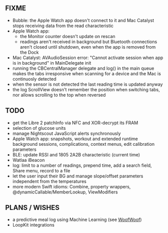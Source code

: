 FIXME
-----

* Bubble: the Apple Watch app doesn't connect to it and Mac Catalyst stops receiving data from the read characteristic
* Apple Watch app:
  - the Monitor counter doesn't update on rescan
  - readings aren't received in background but Bluetooth connections aren't closed until shutdown, even when the app is removed from the Dock
* Mac Catalyst: AVAudioSession error: "Cannot activate session when app is in background" in MainDelegate init
* running the CBCentralManager delegate and log() in the main queue makes the tabs irresponsive when scanning for a device and the Mac is continuosly detected
* when the sensor is not detected the last reading time is updated anyway
* the log ScrollView doesn't remember the position when switching tabs, nor allows scrolling to the top when reversed

TODO
----

* get the Libre 2 patchInfo via NFC and XOR-decrypt its FRAM
* selection of glucose units
* manage Nightscout JavaScript alerts synchronously
* Apple Watch app: snapshots, workout and extended runtime background sessions, complications, context menus, edit calibration parameters
* BLE: update RSSI and 1805 2A2B characteristic (current time)
* Watlaa iBeacon
* log: limit to a number of readings, prepend time, add a search field, Share menu, record to a file
* let the user input their BG and manage slope/offset parameters independent from the temperatures
* more modern Swift idioms: Combine, property wrappers, @dynamicCallable/MemberLookup, ViewModifiers


PLANS / WISHES
---------------

* a predictive meal log using Machine Learning (see [WoofWoof](https://github.com/gshaviv/ninety-two))
* LoopKit integrations
